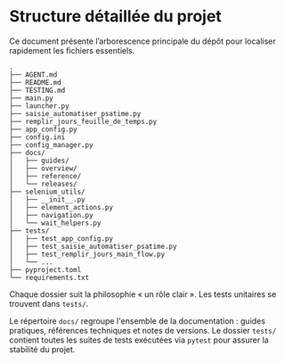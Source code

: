 # Structure détaillée du projet

Ce document présente l’arborescence principale du dépôt pour localiser rapidement les fichiers essentiels.

```text
.
├── AGENT.md
├── README.md
├── TESTING.md
├── main.py
├── launcher.py
├── saisie_automatiser_psatime.py
├── remplir_jours_feuille_de_temps.py
├── app_config.py
├── config.ini
├── config_manager.py
├── docs/
│   ├── guides/
│   ├── overview/
│   ├── reference/
│   └── releases/
├── selenium_utils/
│   ├── __init__.py
│   ├── element_actions.py
│   ├── navigation.py
│   └── wait_helpers.py
├── tests/
│   ├── test_app_config.py
│   ├── test_saisie_automatiser_psatime.py
│   ├── test_remplir_jours_main_flow.py
│   └── ...
├── pyproject.toml
└── requirements.txt
```

Chaque dossier suit la philosophie « un rôle clair ». Les tests unitaires se trouvent dans `tests/`.

Le répertoire `docs/` regroupe l'ensemble de la documentation : guides pratiques,
références techniques et notes de versions. Le dossier `tests/` contient toutes
les suites de tests exécutées via `pytest` pour assurer la stabilité du projet.
